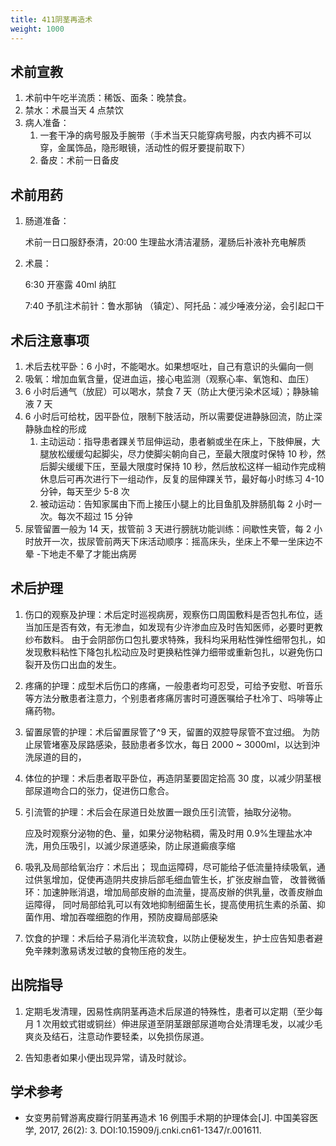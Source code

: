 ```yaml
---
title: 411阴茎再造术
weight: 1000
---
```


## 术前宣教

1. 术前中午吃半流质：稀饭、面条：晚禁食。
1. 禁水：术晨当天 4 点禁饮
1. 病人准备：
   1. 一套干净的病号服及手腕带（手术当天只能穿病号服，内衣内裤不可以穿，金属饰品，隐形眼镜，活动性的假牙要提前取下）
   1. 备皮：术前一日备皮

## 术前用药

1. 肠道准备：

   术前一日口服舒泰清，20:00 生理盐水清洁灌肠，灌肠后补液补充电解质

1. 术晨：

   6:30 开塞露 40ml 纳肛

   7:40 予肌注术前针：鲁水那钠 （镇定）、阿托品：减少唾液分泌，会引起口干

## 术后注意事项

1. 术后去枕平卧：6 小时，不能喝水。如果想呕吐，自己有意识的头偏向一侧
1. 吸氧：增加血氧含量，促进血运，接心电监测（观察心率、氧饱和、血压）
1. 6 小时后通气（放屁）可以喝水，禁食 7 天（防止大便污染术区域）；静脉输液 7 天
1. 6 小时后可给枕，因平卧位，限制下肢活动，所以需要促进静脉回流，防止深静脉血栓的形成
   1. 主动运动：指导患者踝关节屈伸运动，患者躺或坐在床上，下肢伸展，大腿放松缓缓勾起脚尖，尽力使脚尖朝向自己，至最大限度时保特 10 秒，然后脚尖缓缓下压，至最大限度时保持 10 秒，然后放松这样一組动作完成稍休息后可再次进行下一组动作，反复的屈伸踝关节，最好每小时练习 4-10 分钟，每天至少 5-8 次
   1. 被动运动：告知家属由下而上接压小腿上的比目鱼肌及胖肠肌每 2 小时一次。每次不超过 15 分钟
1. 尿管留置一般为 14 天，拔管前 3 天进行膀胱功能训练：间歇性夹管，每 2 小时放开一次，拔尿管前两天下床活动顺序：摇高床头，坐床上不晕一坐床边不晕 -下地走不晕了才能出病房

## 术后护理

1. 伤口的观察及护理：术后定时巡视病房，观察伤口周国敷料是否包扎布位，适当加压是否有效，有无渗血，如发现有少许渗血应及时告知医师，必要时更教纱布数料。
   由于会阴部伤口包扎要求特殊，我科均采用粘性弹性细带包扎，如发现敷料粘性下降包扎松动应及时更换粘性弹力细带或重新包扎，以避免伤口裂开及伤口出血的发生。

1. 疼痛的护理：成型术后伤口的疼痛，一般患者均可忍受，可给予安慰、听音乐等方法分散患者注意力，个别患者疼痛厉害时可遵医嘱给子杜冷丁、吗啡等止痛药物。

1. 留置尿管的护理：术后留置尿管了^9 天，留置的双腔导尿管不宜过细。
   为防止尿管堵塞及尿路感染，鼓励患者多饮水，每日 2000 ~ 3000ml，以达到沖洗尿道的目的，

1. 体位的护理：术后患者取平卧位，再造阴茎要固定拾高 30 度，以减少阴茎根部尿道吻合口的张力，促进伤口愈合。

1. 引流管的护理：术后会在尿道日处放置一跟负压引流管，抽取分泌物。

   应及时观察分泌物的色、量，如果分泌物粘稠，需及时用 0.9%生理盐水冲洗，用负压吸引，以滅少尿道感染，防止尿道癜痕孪缩

1. 吸乳及局部给氧治疗：术后出；
   现血运障碍，尽可能给子低流量持续吸氧，通过供氢增加，促使再造阴共皮排后部毛细血管生长，扩张皮辦血管，
   改普微循环：加速肿账消退，增加局部皮辦的血流量，提高皮辦的供乳量，改善皮辦血运障得，
   同吋局部给乳可以有效地抑制细菌生长，提高使用抗生素的杀菌、抑菌作用、增加吞噬细胞的作用，预防皮瓣局部感染

1. 饮食的护理：术后给子易消化半流软食，以防止便秘发生，护士应告知患者避免辛辣刺激易诱发过敏的食物压疮的发生。

## 出院指导

1. 定期毛发清理，因易性病阴茎再造术后尿道的特殊性，患者可以定期（至少每月 1 次用蚊式钳或铜丝）伸进尿道至阴茎跟部尿道吻合处清理毛发，以减少毛爽炎及结石，注意动作要轻柔，以免损伤尿道。

1. 告知患者如果小便出现异常，请及时就诊。

## 学术参考

- 女变男前臂游离皮瓣行阴茎再造术 16 例围手术期的护理体会[J]. 中国美容医学, 2017, 26(2): 3. DOI:10.15909/j.cnki.cn61-1347/r.001611.
